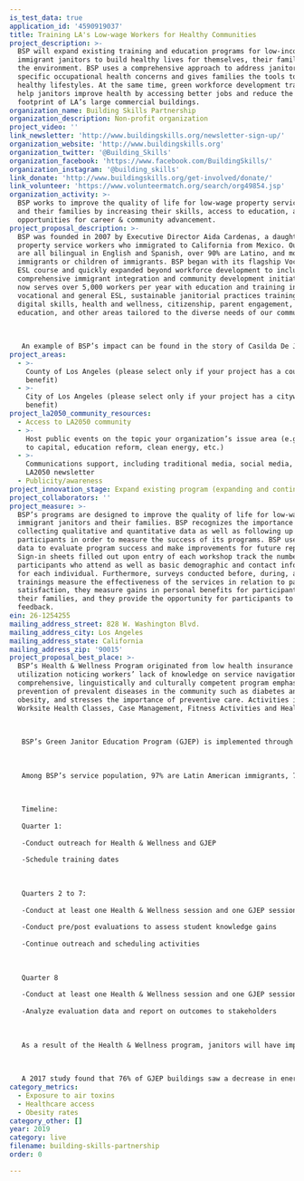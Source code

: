 ```yaml
---
is_test_data: true
application_id: '4590919037'
title: Training LA's Low-wage Workers for Healthy Communities
project_description: >-
  BSP will expand existing training and education programs for low-income,
  immigrant janitors to build healthy lives for themselves, their families, and
  the environment. BSP uses a comprehensive approach to address janitors’
  specific occupational health concerns and gives families the tools to create
  healthy lifestyles. At the same time, green workforce development trainings
  help janitors improve health by accessing better jobs and reduce the carbon
  footprint of LA’s large commercial buildings.
organization_name: Building Skills Partnership
organization_description: Non-profit organization
project_video: ''
link_newsletter: 'http://www.buildingskills.org/newsletter-sign-up/'
organization_website: 'http://www.buildingskills.org'
organization_twitter: '@Building_Skills'
organization_facebook: 'https://www.facebook.com/BuildingSkills/'
organization_instagram: '@building_skills'
link_donate: 'http://www.buildingskills.org/get-involved/donate/'
link_volunteer: 'https://www.volunteermatch.org/search/org49854.jsp'
organization_activity: >-
  BSP works to improve the quality of life for low-wage property service workers
  and their families by increasing their skills, access to education, and
  opportunities for career & community advancement.
project_proposal_description: >-
  BSP was founded in 2007 by Executive Director Aida Cardenas, a daughter of
  property service workers who immigrated to California from Mexico. Our staff
  are all bilingual in English and Spanish, over 90% are Latino, and most are
  immigrants or children of immigrants. BSP began with its flagship Vocational
  ESL course and quickly expanded beyond workforce development to include
  comprehensive immigrant integration and community development initiatives. BSP
  now serves over 5,000 workers per year with education and training in
  vocational and general ESL, sustainable janitorial practices trainings,
  digital skills, health and wellness, citizenship, parent engagement, financial
  education, and other areas tailored to the diverse needs of our community. 
   
   
   
   An example of BSP’s impact can be found in the story of Casilda De Jesus, who graduated from the GJEP program. De Jesus recalled coworkers sneaking Ajax to the worksite until they were discovered by supervisors. “Having a better understanding of green concepts helps janitors buy into green practices”, De Jesus said through an interpreter. The use of cleaning products that have a recognized environmental seal helps buildings receive points toward their LEED certification. De Jesus claims the switch to green cleaning detergents has alleviated her asthma symptoms. Furthermore, De Jesus and other janitors have brought what they learned home about composting, energy and water conservation. De Jesus now unplugs her TV, radio and other appliances when she’s not using them, recognizing that as, “energy vampires,” they are still draining power. She urges her neighbors to report water leaks to their apartment manager.
project_areas:
  - >-
    County of Los Angeles (please select only if your project has a countywide
    benefit)
  - >-
    City of Los Angeles (please select only if your project has a citywide
    benefit)
project_la2050_community_resources:
  - Access to LA2050 community
  - >-
    Host public events on the topic your organization’s issue area (e.g. access
    to capital, education reform, clean energy, etc.) 
  - >-
    Communications support, including traditional media, social media, and
    LA2050 newsletter
  - Publicity/awareness
project_innovation_stage: Expand existing program (expanding and continuing ongoing successful projects)
project_collaborators: ''
project_measure: >-
  BSP’s programs are designed to improve the quality of life for low-wage,
  immigrant janitors and their families. BSP recognizes the importance of
  collecting qualitative and quantitative data as well as following up with
  participants in order to measure the success of its programs. BSP uses this
  data to evaluate program success and make improvements for future replication.
  Sign-in sheets filled out upon entry of each workshop track the number of
  participants who attend as well as basic demographic and contact information
  for each individual. Furthermore, surveys conducted before, during, and after
  trainings measure the effectiveness of the services in relation to participant
  satisfaction, they measure gains in personal benefits for participants and
  their families, and they provide the opportunity for participants to give
  feedback.
ein: 26-1254255
mailing_address_street: 828 W. Washington Blvd.
mailing_address_city: Los Angeles
mailing_address_state: California
mailing_address_zip: '90015'
project_proposal_best_place: >-
  BSP’s Health & Wellness Program originated from low health insurance
  utilization noticing workers’ lack of knowledge on service navigation. The
  comprehensive, linguistically and culturally competent program emphasizes
  prevention of prevalent diseases in the community such as diabetes and
  obesity, and stresses the importance of preventive care. Activities include:
  Worksite Health Classes, Case Management, Fitness Activities and Health Fairs.
   
    
   
   BSP’s Green Janitor Education Program (GJEP) is implemented through collaboration with the U.S. Green Building Council and BOMA-LA, and addresses operations and maintenance practices that enable commercial office buildings meet green performance standards while defining skills, training, and upward career ladder opportunities for workers. The program covers energy efficiency, recycling, waste management, and water conservation.
   
    
   
   Among BSP’s service population, 97% are Latin American immigrants, 70% lack basic English proficiency, less than 35% graduated high school, and with an average annual salary of $32,000, workers struggle to keep their families out of poverty. Additionally, 50% are over the age of 50, over 70% are women, and 63% of females are heads of household. Janitors have respiratory and dermatologic issues from exposure to cleaning agents, wet work, and rubber latex. They also suffer from musculoskeletal disorders resulting from awkward postures and prolonged standing, as well as mental health issues resulting from low potential for promotion, work isolation, and irregular/insufficient sleep schedules.
   
    
   
   Timeline: 
   
   Quarter 1: 
   
   -Conduct outreach for Health & Wellness and GJEP
   
   -Schedule training dates
   
   
   
   Quarters 2 to 7:
   
   -Conduct at least one Health & Wellness session and one GJEP session per quarter
   
   -Conduct pre/post evaluations to assess student knowledge gains
   
   -Continue outreach and scheduling activities
   
   
   
   Quarter 8
   
   -Conduct at least one Health & Wellness session and one GJEP session and final evaluations
   
   -Analyze evaluation data and report on outcomes to stakeholders
   
    
   
   As a result of the Health & Wellness program, janitors will have improved English language medical vocabulary, including healthcare terminology and nutrition labels. The will also have an improved ability to converse with medical practitioners. Janitors will learn how to stay healthy at work through eating healthy snacks and moderating caffeine and soft drink consumption; they will also have improved sleep schedules and reduced stress. Moreover, janitors will have improved access to online healthcare resources.
   
    
   
   A 2017 study found that 76% of GJEP buildings saw a decrease in energy and water usage, with GJEP buildings using 5.6% less energy on average. Furthermore, while standard cleaning products contain dangerous chemicals, green cleaning products keep janitors safer from respiratory and dermatological disease. Green cleaning products improve indoor air quality for janitors as well as building tenants.
category_metrics:
  - Exposure to air toxins
  - Healthcare access
  - Obesity rates
category_other: []
year: 2019
category: live
filename: building-skills-partnership
order: 0

---
```

